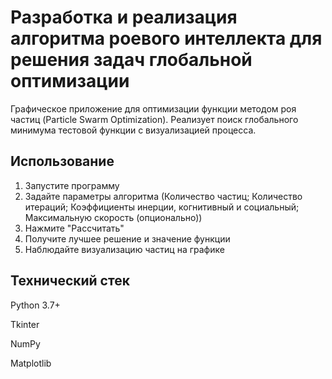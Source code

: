 # Разработка и реализация алгоритма роевого интеллекта для решения задач глобальной оптимизации
Графическое приложение для оптимизации функции методом роя частиц (Particle Swarm Optimization). Реализует поиск глобального минимума тестовой функции с визуализацией процесса.

## Использование
1) Запустите программу
2) Задайте параметры алгоритма (Количество частиц; Количество итераций; Коэффициенты инерции, когнитивный и социальный; Максимальную скорость (опционально))
3) Нажмите "Рассчитать"
4) Получите лучшее решение и значение функции
5) Наблюдайте визуализацию частиц на графике

## Технический стек
Python 3.7+

Tkinter

NumPy

Matplotlib
